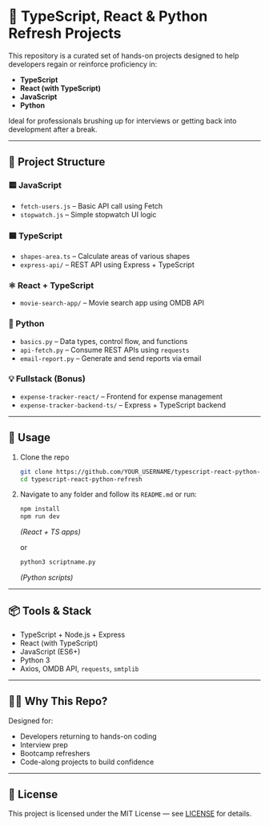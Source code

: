 # 🔄 TypeScript, React & Python Refresh Projects

This repository is a curated set of hands-on projects designed to help developers regain or reinforce proficiency in:
- **TypeScript**
- **React (with TypeScript)**
- **JavaScript**
- **Python**

Ideal for professionals brushing up for interviews or getting back into development after a break.

---

## 📁 Project Structure

### 🟨 JavaScript
- `fetch-users.js` – Basic API call using Fetch
- `stopwatch.js` – Simple stopwatch UI logic

### 🟦 TypeScript
- `shapes-area.ts` – Calculate areas of various shapes
- `express-api/` – REST API using Express + TypeScript

### ⚛️ React + TypeScript
- `movie-search-app/` – Movie search app using OMDB API

### 🐍 Python
- `basics.py` – Data types, control flow, and functions
- `api-fetch.py` – Consume REST APIs using `requests`
- `email-report.py` – Generate and send reports via email

### 💡 Fullstack (Bonus)
- `expense-tracker-react/` – Frontend for expense management
- `expense-tracker-backend-ts/` – Express + TypeScript backend

---

## 🚀 Usage

1. Clone the repo
   ```bash
   git clone https://github.com/YOUR_USERNAME/typescript-react-python-refresh.git
   cd typescript-react-python-refresh
   ```

2. Navigate to any folder and follow its `README.md` or run:
   ```bash
   npm install
   npm run dev
   ```
   _(React + TS apps)_

   or

   ```bash
   python3 scriptname.py
   ```
   _(Python scripts)_

---

## 📦 Tools & Stack

- TypeScript + Node.js + Express
- React (with TypeScript)
- JavaScript (ES6+)
- Python 3
- Axios, OMDB API, `requests`, `smtplib`

---

## 👨‍💻 Why This Repo?

Designed for:
- Developers returning to hands-on coding
- Interview prep
- Bootcamp refreshers
- Code-along projects to build confidence

---

## 📄 License

This project is licensed under the MIT License — see [LICENSE](./LICENSE) for details.

